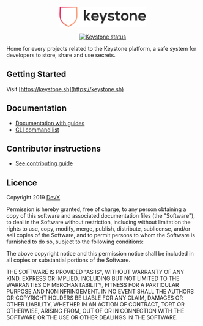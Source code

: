 <p align="center">
  <a href="https://keystone.sh"><img alt="Keystone website" width="45%" src="docs/assets/keystone-logo-web.svg"></a>
</p>

<p align="center">
  <a href="https://github.com/wearedevx/keystone"><img alt="Keystone status" src="https://github.com/wearedevx/keystone/workflows/Keystone%20CI/badge.svg"></a>
</p>

Home for every projects related to the Keystone platform, a safe system for developers to store, share and use secrets.

## Getting Started

Visit [https://keystone.sh](https://keystone.sh)

## Documentation

- [Documentation with guides](docs/README.md)
- [CLI command list](keystone-cli/readme.md)

## Contributor instructions

- [See contributing guide](docs/CONTRIBUTORS.md)

## Licence

Copyright 2019 [DevX](https://wearedevx.com)

Permission is hereby granted, free of charge, to any person obtaining a copy of this software and associated documentation files (the "Software"), to deal in the Software without restriction, including without limitation the rights to use, copy, modify, merge, publish, distribute, sublicense, and/or sell copies of the Software, and to permit persons to whom the Software is furnished to do so, subject to the following conditions:

The above copyright notice and this permission notice shall be included in all copies or substantial portions of the Software.

THE SOFTWARE IS PROVIDED "AS IS", WITHOUT WARRANTY OF ANY KIND, EXPRESS OR IMPLIED, INCLUDING BUT NOT LIMITED TO THE WARRANTIES OF MERCHANTABILITY, FITNESS FOR A PARTICULAR PURPOSE AND NONINFRINGEMENT. IN NO EVENT SHALL THE AUTHORS OR COPYRIGHT HOLDERS BE LIABLE FOR ANY CLAIM, DAMAGES OR OTHER LIABILITY, WHETHER IN AN ACTION OF CONTRACT, TORT OR OTHERWISE, ARISING FROM, OUT OF OR IN CONNECTION WITH THE SOFTWARE OR THE USE OR OTHER DEALINGS IN THE SOFTWARE.
